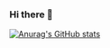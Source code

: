 ### Hi there 👋

[![Anurag's GitHub stats](https://github-readme-stats.vercel.app/api?username=suzuya1331&count_private=true)](https://github.com/suzuya1331)
<!--
**suzuya1331/suzuya1331** is a ✨ _special_ ✨ repository because its `README.md` (this file) appears on your GitHub profile.

Here are some ideas to get you started:

- 🔭 I’m currently working on ...
- 🌱 I’m currently learning ...
- 👯 I’m looking to collaborate on ...
- 🤔 I’m looking for help with ...
- 💬 Ask me about ...
- 📫 How to reach me: ...
- 😄 Pronouns: ...
- ⚡ Fun fact: ...
-->
